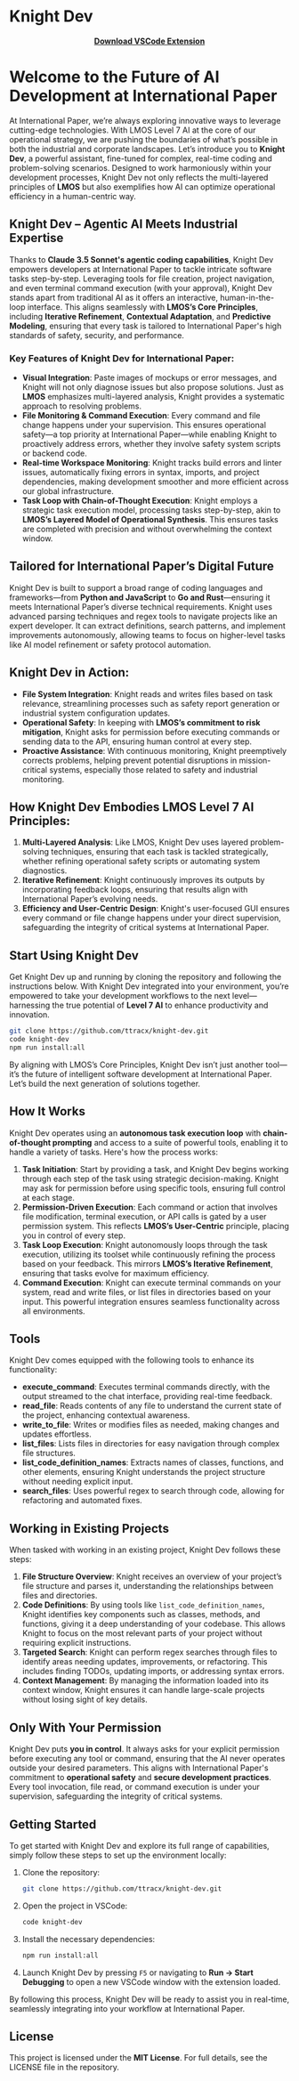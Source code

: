 # Knight Dev

<p align="center">
  <a href="https://marketplace.visualstudio.com/items?itemName=ttracx.knight-dev" target="_blank"><strong>Download VSCode Extension</strong></a>
</p>

# Welcome to the Future of AI Development at International Paper

At International Paper, we’re always exploring innovative ways to leverage cutting-edge technologies. With LMOS Level 7 AI at the core of our operational strategy, we are pushing the boundaries of what’s possible in both the industrial and corporate landscapes. Let’s introduce you to **Knight Dev**, a powerful assistant, fine-tuned for complex, real-time coding and problem-solving scenarios. Designed to work harmoniously within your development processes, Knight Dev not only reflects the multi-layered principles of **LMOS** but also exemplifies how AI can optimize operational efficiency in a human-centric way.

## Knight Dev – Agentic AI Meets Industrial Expertise

Thanks to **Claude 3.5 Sonnet's agentic coding capabilities**, Knight Dev empowers developers at International Paper to tackle intricate software tasks step-by-step. Leveraging tools for file creation, project navigation, and even terminal command execution (with your approval), Knight Dev stands apart from traditional AI as it offers an interactive, human-in-the-loop interface. This aligns seamlessly with **LMOS’s Core Principles**, including **Iterative Refinement**, **Contextual Adaptation**, and **Predictive Modeling**, ensuring that every task is tailored to International Paper's high standards of safety, security, and performance.

### Key Features of Knight Dev for International Paper:
- **Visual Integration**: Paste images of mockups or error messages, and Knight will not only diagnose issues but also propose solutions. Just as **LMOS** emphasizes multi-layered analysis, Knight provides a systematic approach to resolving problems.
- **File Monitoring & Command Execution**: Every command and file change happens under your supervision. This ensures operational safety—a top priority at International Paper—while enabling Knight to proactively address errors, whether they involve safety system scripts or backend code.
- **Real-time Workspace Monitoring**: Knight tracks build errors and linter issues, automatically fixing errors in syntax, imports, and project dependencies, making development smoother and more efficient across our global infrastructure.
- **Task Loop with Chain-of-Thought Execution**: Knight employs a strategic task execution model, processing tasks step-by-step, akin to **LMOS’s Layered Model of Operational Synthesis**. This ensures tasks are completed with precision and without overwhelming the context window.

## Tailored for International Paper’s Digital Future
Knight Dev is built to support a broad range of coding languages and frameworks—from **Python and JavaScript** to **Go and Rust**—ensuring it meets International Paper’s diverse technical requirements. Knight uses advanced parsing techniques and regex tools to navigate projects like an expert developer. It can extract definitions, search patterns, and implement improvements autonomously, allowing teams to focus on higher-level tasks like AI model refinement or safety protocol automation.

## Knight Dev in Action:
- **File System Integration**: Knight reads and writes files based on task relevance, streamlining processes such as safety report generation or industrial system configuration updates.
- **Operational Safety**: In keeping with **LMOS’s commitment to risk mitigation**, Knight asks for permission before executing commands or sending data to the API, ensuring human control at every step.
- **Proactive Assistance**: With continuous monitoring, Knight preemptively corrects problems, helping prevent potential disruptions in mission-critical systems, especially those related to safety and industrial monitoring.

## How Knight Dev Embodies LMOS Level 7 AI Principles:
1. **Multi-Layered Analysis**: Like LMOS, Knight Dev uses layered problem-solving techniques, ensuring that each task is tackled strategically, whether refining operational safety scripts or automating system diagnostics.
2. **Iterative Refinement**: Knight continuously improves its outputs by incorporating feedback loops, ensuring that results align with International Paper’s evolving needs.
3. **Efficiency and User-Centric Design**: Knight's user-focused GUI ensures every command or file change happens under your direct supervision, safeguarding the integrity of critical systems at International Paper.

## Start Using Knight Dev
Get Knight Dev up and running by cloning the repository and following the instructions below. With Knight Dev integrated into your environment, you’re empowered to take your development workflows to the next level—harnessing the true potential of **Level 7 AI** to enhance productivity and innovation.

```bash
git clone https://github.com/ttracx/knight-dev.git
code knight-dev
npm run install:all
```

By aligning with LMOS’s Core Principles, Knight Dev isn’t just another tool—it’s the future of intelligent software development at International Paper. Let’s build the next generation of solutions together.

## How It Works
Knight Dev operates using an **autonomous task execution loop** with **chain-of-thought prompting** and access to a suite of powerful tools, enabling it to handle a variety of tasks. Here's how the process works:

1. **Task Initiation**: Start by providing a task, and Knight Dev begins working through each step of the task using strategic decision-making. Knight may ask for permission before using specific tools, ensuring full control at each stage.
2. **Permission-Driven Execution**: Each command or action that involves file modification, terminal execution, or API calls is gated by a user permission system. This reflects **LMOS’s User-Centric** principle, placing you in control of every step.
3. **Task Loop Execution**: Knight autonomously loops through the task execution, utilizing its toolset while continuously refining the process based on your feedback. This mirrors **LMOS’s Iterative Refinement**, ensuring that tasks evolve for maximum efficiency.
4. **Command Execution**: Knight can execute terminal commands on your system, read and write files, or list files in directories based on your input. This powerful integration ensures seamless functionality across all environments.

## Tools
Knight Dev comes equipped with the following tools to enhance its functionality:

- **execute_command**: Executes terminal commands directly, with the output streamed to the chat interface, providing real-time feedback.
- **read_file**: Reads contents of any file to understand the current state of the project, enhancing contextual awareness.
- **write_to_file**: Writes or modifies files as needed, making changes and updates effortless.
- **list_files**: Lists files in directories for easy navigation through complex file structures.
- **list_code_definition_names**: Extracts names of classes, functions, and other elements, ensuring Knight understands the project structure without needing explicit input.
- **search_files**: Uses powerful regex to search through code, allowing for refactoring and automated fixes.

## Working in Existing Projects
When tasked with working in an existing project, Knight Dev follows these steps:

1. **File Structure Overview**: Knight receives an overview of your project’s file structure and parses it, understanding the relationships between files and directories.
2. **Code Definitions**: By using tools like `list_code_definition_names`, Knight identifies key components such as classes, methods, and functions, giving it a deep understanding of your codebase. This allows Knight to focus on the most relevant parts of your project without requiring explicit instructions.
3. **Targeted Search**: Knight can perform regex searches through files to identify areas needing updates, improvements, or refactoring. This includes finding TODOs, updating imports, or addressing syntax errors.
4. **Context Management**: By managing the information loaded into its context window, Knight ensures it can handle large-scale projects without losing sight of key details.

## Only With Your Permission
Knight Dev puts **you in control**. It always asks for your explicit permission before executing any tool or command, ensuring that the AI never operates outside your desired parameters. This aligns with International Paper's commitment to **operational safety** and **secure development practices**. Every tool invocation, file read, or command execution is under your supervision, safeguarding the integrity of critical systems.

## Getting Started
To get started with Knight Dev and explore its full range of capabilities, simply follow these steps to set up the environment locally:

1. Clone the repository:
    ```bash
    git clone https://github.com/ttracx/knight-dev.git
    ```
2. Open the project in VSCode:
    ```bash
    code knight-dev
    ```
3. Install the necessary dependencies:
    ```bash
    npm run install:all
    ```
4. Launch Knight Dev by pressing `F5` or navigating to **Run -> Start Debugging** to open a new VSCode window with the extension loaded.

By following this process, Knight Dev will be ready to assist you in real-time, seamlessly integrating into your workflow at International Paper.

## License
This project is licensed under the **MIT License**. For full details, see the LICENSE file in the repository.

